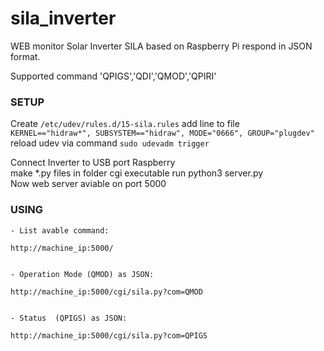 # sila_inverter
WEB monitor Solar Inverter SILA based on Raspberry Pi respond in JSON format.

Supported command 'QPIGS','QDI','QMOD','QPIRI'

 ### SETUP

Create ```/etc/udev/rules.d/15-sila.rules```
add line to file<br>
 ```KERNEL=="hidraw*", SUBSYSTEM=="hidraw", MODE="0666", GROUP="plugdev"```
<br>reload udev via command ```sudo udevadm trigger```

Connect Inverter to USB port Raspberry
<br>
make *.py files in folder cgi  executable 
run python3 server.py
<br>
Now web server aviable on port 5000
<br>
 ### USING
 

    - List avable command:
    
    http://machine_ip:5000/
    
    
    - Operation Mode (QMOD) as JSON:
    
    http://machine_ip:5000/cgi/sila.py?com=QMOD
    
    
    - Status  (QPIGS) as JSON:
    
    http://machine_ip:5000/cgi/sila.py?com=QPIGS
  
 




